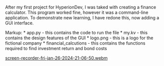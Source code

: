 After my first project for HyperionDev, I was taked with creating a finance calculator.
This program worked fine, however it was a command-line application.
To demonstrate new learning, I have redone this, now adding a GUI interface.

Markup: * app.py - this contains the code to run the file
        * my.kv - this contains the design features of the GUI
        * logo.png - this is a logo for the fictional company
        * financial_calcutions - this contains the functions required to find investment return and bond costs

[screen-recorder-fri-jan-26-2024-21-06-50.webm](https://github.com/charlie-jd-f/finance-calculator/assets/152804066/1a6281ea-dbc9-4283-b7ac-8c4e016cc068)
